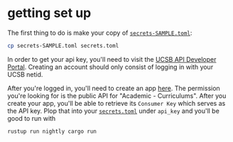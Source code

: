 # getting set up

The first thing to do is make your copy of [`secrets-SAMPLE.toml`](../../secrets-SAMPLE.toml):

```bash
cp secrets-SAMPLE.toml secrets.toml
```

In order to get your api key, you'll need to visit the [UCSB API Developer Portal](https://developer.ucsb.edu/). Creating an account should only consist of logging in with your UCSB netid.

After you're logged in, you'll need to create an app [here](https://developer.ucsb.edu/user/me/apps). The permission you're looking for is the public API for "Academic - Curriculums". After you create your app, you'll be able to retrieve its `Consumer Key` which serves as the API key. Plop that into your [`secrets.toml`](../../secrets.toml) under `api_key` and you'll be good to run with

```bash
rustup run nightly cargo run
```
